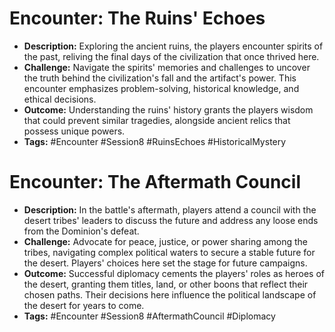 # Encounter: The Ruins' Echoes
- **Description:** Exploring the ancient ruins, the players encounter spirits of the past, reliving the final days of the civilization that once thrived here.
- **Challenge:** Navigate the spirits' memories and challenges to uncover the truth behind the civilization's fall and the artifact's power. This encounter emphasizes problem-solving, historical knowledge, and ethical decisions.
- **Outcome:** Understanding the ruins' history grants the players wisdom that could prevent similar tragedies, alongside ancient relics that possess unique powers.
- **Tags:** #Encounter #Session8 #RuinsEchoes #HistoricalMystery

# Encounter: The Aftermath Council
- **Description:** In the battle's aftermath, players attend a council with the desert tribes' leaders to discuss the future and address any loose ends from the Dominion's defeat.
- **Challenge:** Advocate for peace, justice, or power sharing among the tribes, navigating complex political waters to secure a stable future for the desert. Players' choices here set the stage for future campaigns.
- **Outcome:** Successful diplomacy cements the players' roles as heroes of the desert, granting them titles, land, or other boons that reflect their chosen paths. Their decisions here influence the political landscape of the desert for years to come.
- **Tags:** #Encounter #Session8 #AftermathCouncil #Diplomacy
